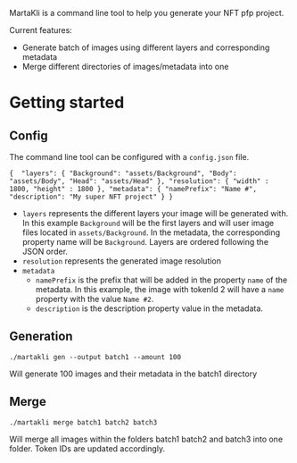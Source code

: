 MartaKli is a command line tool to help you generate your NFT pfp project.

Current features:

- Generate batch of images using different layers and corresponding metadata
- Merge different directories of images/metadata into one


# Getting started

## Config

The command line tool can be configured with a `config.json` file.

`{ 
"layers": {
"Background": "assets/Background",
"Body": "assets/Body",
"Head": "assets/Head"
},
"resolution": {
"width" : 1800,
"height" : 1800
},
"metadata": {
"namePrefix": "Name #",
"description": "My super NFT project"
}
}
`

- `layers` represents the different layers your image will be generated with. In this example `Background` will be the first layers and will user image files located in `assets/Background`. In the metadata, the corresponding property name will be `Background`. Layers are ordered following the JSON order.
- `resolution` represents the generated image resolution
- `metadata` 
  - `namePrefix` is the prefix that will be added in the property `name` of the metadata. In this example, the image with tokenId 2 will have a `name` property with the value `Name #2`.
  - `description` is the description property value in the metadata.

## Generation

`./martakli gen --output batch1 --amount 100`

Will generate 100 images and their metadata in the batch1 directory

## Merge

`./martakli merge batch1 batch2 batch3`

Will merge all images within the folders batch1 batch2 and batch3 into one folder. Token IDs are updated accordingly.
